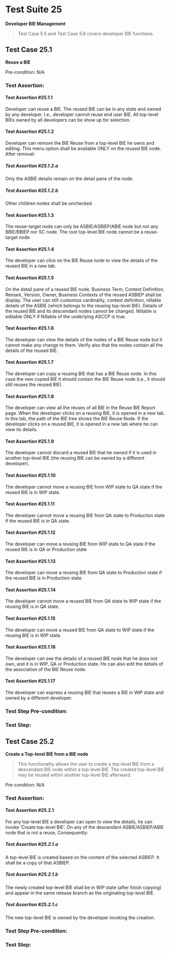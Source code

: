 # Test Suite 25

**Developer BIE Management**

> Test Case 5.5 and Test Case 5.6 covers developer BIE functions.

## Test Case 25.1

**Reuse a BIE**

Pre-condition: N/A


### Test Assertion:

#### Test Assertion #25.1.1
Developer can reuse a BIE. The reused BIE can be in any state and owned by any developer. I.e., developer cannot reuse end user BIE. All top-level BIEs owned by all developers can be show up for selection.

#### Test Assertion #25.1.2
Developer can remove the BIE Reuse from a top-level BIE he owns and editing. This menu option shall be available ONLY on the reused BIE node. After removal:

##### Test Assertion #25.1.2.a
Only the ASBIE details remain on the detail pane of the node.
##### Test Assertion #25.1.2.b
Other children nodes shall be unchecked

#### Test Assertion #25.1.3
The reuse-target node can only be ASBIE/ASBIEP/ABIE node but not any BBIE/BBIEP nor SC node. The root top-level BIE node cannot be a reuse-target node.

#### Test Assertion #25.1.4
The developer can click on the BIE Reuse node to view the details of the reused BIE in a new tab.

#### Test Assertion #25.1.5
On the detail pane of a reused BIE node, Business Term, Context Definition, Remark, Version, Owner, Business Contexts of the reused ASBIEP shall be display. The user can still customize cardinality, context definition, nillable details of the ASBIE (which belongs to the reusing top-level BIE). Details of the reused BIE and its descendant nodes cannot be changed. Nillable is editable ONLY if Nillable of the underlying ASCCP is true.

#### Test Assertion #25.1.6
The developer can view the details of the nodes of a BIE Reuse node but it cannot make any change to them. Verify also that the nodes contain all the details of the reused BIE.

#### Test Assertion #25.1.7
The developer can copy a reusing BIE that has a BIE Reuse node. In this case the new copied BIE it should contain the BIE Reuse node (i.e., it should still reuses the reused BIE).

#### Test Assertion #25.1.8
The developer can view all the reuses of all BIE in the Reuse BIE Report page. When the developer clicks on a reusing BIE, it is opened in a new tab. In this tab, the path of the BIE tree shows the BIE Reuse Node. If the developer clicks on a reused BIE, it is opened in a new tab where he can view its details.

#### Test Assertion #25.1.9
The developer cannot discard a reused BIE that he owned if it is used in another top-level BIE (the reusing BIE can be owned by a different developer).

#### Test Assertion #25.1.10
The developer cannot move a reusing BIE from WIP state to QA state if the reused BIE is in WIP state.

#### Test Assertion #25.1.11
The developer cannot move a reusing BIE from QA state to Production state if the reused BIE is in QA state.

#### Test Assertion #25.1.12
The developer can move a reusing BIE from WIP state to QA state if the reused BIE is in QA or Production state

#### Test Assertion #25.1.13
The developer can move a reusing BIE from QA state to Production state if the reused BIE is in Production state.

#### Test Assertion #25.1.14
The developer cannot move a reused BIE from QA state to WIP state if the reusing BIE is in QA state.

#### Test Assertion #25.1.15
The developer can move a reused BIE from QA state to WIP state if the reusing BIE is in WIP state.

#### Test Assertion #25.1.16
The developer can see the details of a reused BIE node that he does not own, and it is in WIP, QA or Production state. He can also edit the details of the association of the BIE Reuse node.

#### Test Assertion #25.1.17
The developer can express a reusing BIE that reuses a BIE in WIP state and owned by a different developer.

### Test Step Pre-condition:



### Test Step:

## Test Case 25.2

**Create a Top-level BIE from a BIE node**

> This functionality allows the user to create a top-level BIE from a descendant BIE node within a top-level BIE. The created top-level BIE may be reused within another top-level BIE afterward.

Pre-condition: N/A


### Test Assertion:

#### Test Assertion #25.2.1
For any top-level BIE a developer can open to view the details, he can invoke ‘Create top-level BIE’. On any of the descendant ASBIE/ASBIEP/ABIE node that is not a reuse, Consequently:

##### Test Assertion #25.2.1.a
A top-level BIE is created based on the content of the selected ASBIEP. It shall be a copy of that ASBIEP.
##### Test Assertion #25.2.1.b
The newly created top-level BIE shall be in WIP state (after finish copying) and appear in the same release branch as the originating top-level BIE.
##### Test Assertion #25.2.1.c
The new top-level BIE is owned by the developer invoking the creation.

### Test Step Pre-condition:



### Test Step: